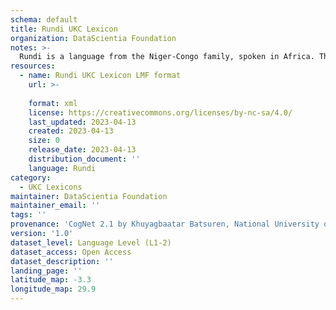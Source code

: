 ```yaml
---
schema: default
title: Rundi UKC Lexicon
organization: DataScientia Foundation
notes: >-
  Rundi is a language from the Niger-Congo family, spoken in Africa. The UKC Lexicon of Rundi is represented as a lexico-semantic network. It consists of words, word senses, synsets, as well as sense-level and synset-level relationships.
resources:
  - name: Rundi UKC Lexicon LMF format
    url: >-
      
    format: xml
    license: https://creativecommons.org/licenses/by-nc-sa/4.0/
    last_updated: 2023-04-13
    created: 2023-04-13
    size: 0
    release_date: 2023-04-13
    distribution_document: ''
    language: Rundi
category:
  - UKC Lexicons
maintainer: DataScientia Foundation
maintainer_email: ''
tags: ''
provenance: 'CogNet 2.1 by Khuyagbaatar Batsuren, National University of Mongolia (http://cognet.ukc.disi.unitn.it); Princeton WordNet 2.1 by Princeton University (https://wordnet.princeton.edu)'
version: '1.0'
dataset_level: Language Level (L1-2)
dataset_access: Open Access
dataset_description: ''
landing_page: ''
latitude_map: -3.3
longitude_map: 29.9
---
```

